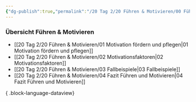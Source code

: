 ```yaml
---
{"dg-publish":true,"permalink":"/20 Tag 2/20 Führen & Motivieren/00 Führen & Motivieren/"}
---
```


### Übersicht Führen & Motivieren
- [[20 Tag 2/20 Führen & Motivieren/01 Motivation fördern und pflegen\|01 Motivation fördern und pflegen]]
- [[20 Tag 2/20 Führen & Motivieren/02 Motivationsfaktoren\|02 Motivationsfaktoren]]
- [[20 Tag 2/20 Führen & Motivieren/03 Fallbeispiele\|03 Fallbeispiele]]
- [[20 Tag 2/20 Führen & Motivieren/04 Fazit Führen und Motivieren\|04 Fazit Führen und Motivieren]]

{ .block-language-dataview}
